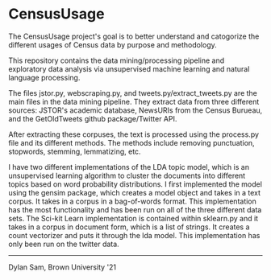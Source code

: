 # CensusUsage

The CensusUsage project's goal is to better understand and catogorize the different usages of Census data by purpose and methodology.  

This repository contains the data mining/processing pipeline and exploratory data analysis via unsupervised machine learning and natural language processing. 

The files jstor.py, webscraping.py, and tweets.py/extract_tweets.py are the main files in the data mining pipeline. They extract data from three different sources: JSTOR's academic database, NewsURIs from the Census Burueau, and the GetOldTweets github package/Twitter API. 

After extracting these corpuses, the text is processed using the process.py file and its different methods. The methods include removing punctuation, stopwords, stemming, lemmatizing, etc. 

I have two different implementations of the LDA topic model, which is an unsupervised learning algorithm to cluster the documents into different topics based on word probability distributions. I first implemented the model using the gensim package, which creates a model object and takes in a text corpus. It takes in a corpus in a bag-of-words format. This implementation has the most functionality and has been run on all of the three different data sets. The Sci-kit Learn implementation is contained within sklearn.py and it takes in a corpus in document form, which is a list of strings. It creates a count vectorizer and puts it through the lda model. This implementation has only been run on the twitter data.


-------------------------------

Dylan Sam, Brown University '21